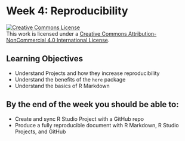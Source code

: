 # Week 4: Reproducibility

<a rel="license" href="http://creativecommons.org/licenses/by-nc/4.0/"><img alt="Creative Commons License" style="border-width:0" src="https://i.creativecommons.org/l/by-nc/4.0/88x31.png" /></a><br />This work is licensed under a <a rel="license" href="http://creativecommons.org/licenses/by-nc/4.0/">Creative Commons Attribution-NonCommercial 4.0 International License</a>.

## Learning Objectives
* Understand Projects and how they increase reproducibility
* Understand the benefits of the `here` package
* Understand the basics of R Markdown

## By the end of the week you should be able to:
* Create and sync R Studio Project with a GitHub repo
* Produce a fully reproducible document with R Markdown, R Studio Projects, and GitHub